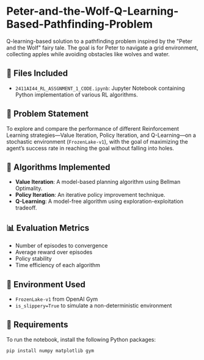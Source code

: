 # Peter-and-the-Wolf-Q-Learning-Based-Pathfinding-Problem
Q-learning-based solution to a pathfinding problem inspired by the "Peter and the Wolf" fairy tale. The goal is for Peter to navigate a grid environment, collecting apples while avoiding obstacles like wolves and water. 

## 📁 Files Included

- `2411AI44_RL_ASSGNMENT_1_CODE.ipynb`: Jupyter Notebook containing Python implementation of various RL algorithms.

## 🧠 Problem Statement

To explore and compare the performance of different Reinforcement Learning strategies—Value Iteration, Policy Iteration, and Q-Learning—on a stochastic environment (`FrozenLake-v1`), with the goal of maximizing the agent’s success rate in reaching the goal without falling into holes.

## 🔧 Algorithms Implemented

- **Value Iteration**: A model-based planning algorithm using Bellman Optimality.
- **Policy Iteration**: An iterative policy improvement technique.
- **Q-Learning**: A model-free algorithm using exploration-exploitation tradeoff.

## 📊 Evaluation Metrics

- Number of episodes to convergence
- Average reward over episodes
- Policy stability
- Time efficiency of each algorithm

## 🏁 Environment Used

- `FrozenLake-v1` from OpenAI Gym
- `is_slippery=True` to simulate a non-deterministic environment

## 📌 Requirements

To run the notebook, install the following Python packages:

```bash
pip install numpy matplotlib gym
